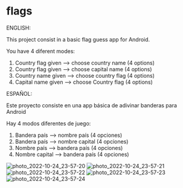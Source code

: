 # flags

ENGLISH:

This project consist in a basic flag guess app for Android.

You have 4 diferent modes:
1. Country flag given --> choose country name (4 options)
2. Country flag given --> choose capital name (4 options)
3. Country name given --> choose country flag (4 options)
4. Capital name given --> choose Country flag (4 options)

ESPAÑOL:

Este proyecto consiste en una app básica de adivinar banderas para Android

Hay 4 modos diferentes de juego:
1. Bandera país   --> nombre país (4 opciones)
2. Bandera país   --> nombre capital (4 opciones)
3. Nombre país    --> bandera país (4 opciones)
4. Nombre capital --> bandera país (4 opciones)

![photo_2022-10-24_23-57-20](https://user-images.githubusercontent.com/101838134/197646940-862cde20-7d65-432b-b129-1c1bba38dde7.jpg)
![photo_2022-10-24_23-57-21](https://user-images.githubusercontent.com/101838134/197646946-d008e10b-150f-454f-a6a6-c49e29622433.jpg)
![photo_2022-10-24_23-57-22](https://user-images.githubusercontent.com/101838134/197646959-27e6a60e-dfc7-47ab-8c35-4db15b3a0d30.jpg)
![photo_2022-10-24_23-57-23](https://user-images.githubusercontent.com/101838134/197646967-40d01cbc-62df-4d3a-9086-3243d7e09da8.jpg)
![photo_2022-10-24_23-57-24](https://user-images.githubusercontent.com/101838134/197646971-42f521a9-7e12-4748-bed4-467971dd05ae.jpg)

